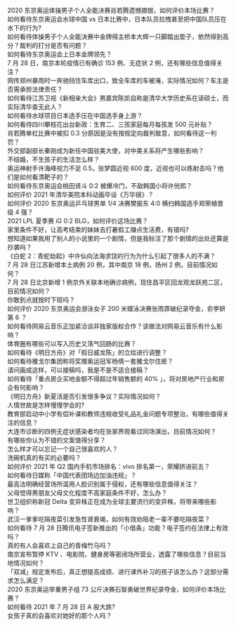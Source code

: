 2020 东京奥运体操男子个人全能决赛肖若腾遗憾摘银，如何评价本场比赛？  
如何看待东京奥运会水球中国 vs 日本比赛中，日本队员拉拽甚至把中国队员压在水下的行为?  
如何看待体操男子个人全能决赛中金牌得主桥本大辉一只脚踏出垫子，依然得到高分？裁判的打分是否有问题？  
如何看待东京奥运会上日本金牌领先？  
7 月 28 日，南京本轮疫情已有确诊 153 例、无症状 2 例，还有哪些信息值得关注？  
网传郑州暴雨时一奔驰挡住车库出口，致全车库的车被淹，实际情况如何？车主是否需承担法律责任？  
如何看待江苏卫视《新相亲大会》男嘉宾陈凯自称是清华大学历史系在读硕士，而实际清华查无此人？  
如何看待水球项目日本选手压在中国选手身上游？  
如何看待四川攀枝花出台新政：生育二、三孩家庭每月每孩发 500 元补贴？  
肖若腾单杠比赛中被扣 0.3 分原因是没有按规定向裁判致意，如何看待这一判罚？  
外交部副部长秦刚成为新任中国驻美大使，对中美关系将产生哪些影响？  
不结婚，不生孩子的生活怎么样？  
奥运神射手许海峰视力不足 0.5，张梦圆近视 600 度，近视也可以练射击吗？他们是如何看清靶子的？  
如何看待东京奥运会桃田贤斗 0:2 被爆冷门，不敌韩国小将许侊熙？  
如何评价 2021 年清华美院本科动画毕设《万华镜》？  
如何评价 2020 东京奥运乒乓球男单 1/4 决赛樊振东 4:0 横扫韩国选手郑荣植晋级 4 强？  
2021 LPL 夏季赛 iG 0:2 BLG，如何评价这场比赛？  
家里条件不好，让高考结束的妹妹去打暑假工赚点生活费，有错吗?  
想知道如果我用了别人的小说里的一个剧情，但是我标注了那个剧情的出处还算是抄袭吗？  
《白蛇 2：青蛇劫起》中许仙向法海求饶的行为为什么引起了很多人的不满？  
7 月 28 日江苏新增本土病例 20 例，其中南京 18 例，扬州 2 例，目前情况如何？  
7 月 28 日北京新增 1 例京外关联本地确诊病例，现住昌平区回龙观龙跃苑二区，目前情况如何？  
你敢到点就按时下班吗？  
如何评价 2020 东京奥运会游泳女子 200 米蝶泳决赛张雨霏破纪录夺金，俞李妍第 6 ？  
如何看待网易云音乐正加紧洽谈非独家版权合作？该做法对网易云音乐有什么影响？  
体育圈有哪些可以写入历史又荡气回肠的比赛？  
如何看待《明日方舟》对「假日威龙陈」的立绘进行调整？  
如何看待雅戈尔集团称将奖赠奥运冠军杨倩一套雅戈尔住房？  
请问画成这样，可以接稿吗，我是不是不适合接稿？  
如何看待「重点房企买地金额不得超过年销售额的 40% 」，将对房地产行业和房企有何影响？  
《明日方舟》新夏活是否引发很多争议？实际情况如何？  
人情世故是怎样慢慢学会的?  
教育部启动中小学有偿补课和教师违规收受礼品礼金问题专项整治，有哪些值得关注的信息？  
大连市诊断的四例无症状感染者均在张家界观看过同场演出，目前情况如何？  
有哪些你认为不错的文案值得分享？  
怎么样才可以忘记一个自己很喜欢的人？  
洗碗机真的有买的必要吗？  
如何评价 2021 年 Q2 国内手机市场排名：vivo 排名第一，荣耀挤进前五？  
如何看待日媒称「中国代表团场边加油违规」？  
最高法明确经营场所滥用人脸识别属于侵权，还有哪些信息值得关注？  
父母觉得男朋友父母文化程度不高家庭条件不好，怎么办？  
世卫组织称新冠 Delta 变异株正在成为全球主要流行的变异株，将带来哪些影响？  
武汉一爹爹吃隔夜菜引发急性肾衰竭，如何有效劝阻老一辈不要吃隔夜菜？  
如何看待 7 月 28 日腾讯电子签新推出的「小借条」功能？电子签约在法律上有效吗？  
真的有人会喜欢上自己的青梅竹马吗？  
南京宣布暂停 KTV 、电影院、健身房等密闭场所营业，透露了哪些信息？目前当地情况如何？  
「双减」规定发布后，真正想提高成绩、进行课外补习的孩子该怎么办？这部分需求怎么满足？  
2020 东京奥运举重男子组 73 公斤决赛石智勇破世界纪录夺金，如何评价本场比赛？  
如何看待 2021 年 7 月 28 日 A 股大跌?  
女孩子真的会喜欢对她好的那个人吗？  
